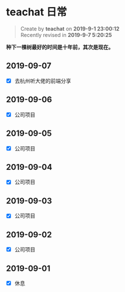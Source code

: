 # teachat 日常

> Create by **teachat** on **2019-9-1 23:00:12**  
> Recently revised in **2019-9-7 5:20:25**

**种下一棵树最好的时间是十年前，其次是现在。**

## 2019-09-07

- [x] 去杭州听大佬的前端分享

## 2019-09-06

- [x] 公司项目

## 2019-09-05

- [x] 公司项目

## 2019-09-04

- [x] 公司项目

## 2019-09-03

- [x] 公司项目

## 2019-09-02

- [x] 公司项目

## 2019-09-01

- [x] 休息
